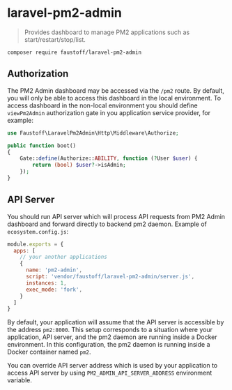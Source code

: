 # laravel-pm2-admin

> Provides dashboard to manage PM2 applications such as start/restart/stop/list.

`composer require faustoff/laravel-pm2-admin`

## Authorization

The PM2 Admin dashboard may be accessed via the `/pm2` route. By default, you will only be able to access this dashboard in the local environment. To access dashboard in the non-local environment you should define `viewPm2Admin` authorization gate in you application service provider, for example:

```php
use Faustoff\LaravelPm2Admin\Http\Middleware\Authorize;

public function boot()
{
    Gate::define(Authorize::ABILITY, function (?User $user) {
        return (bool) $user?->isAdmin;
    });
}
```

## API Server

You should run API server which will process API requests from PM2 Admin dashboard and forward directly to backend pm2 daemon. Example of `ecosystem.config.js`:

```js
module.exports = {
  apps: [
    // your another applications
    {
      name: 'pm2-admin',
      script: 'vendor/faustoff/laravel-pm2-admin/server.js',
      instances: 1,
      exec_mode: 'fork',
    }
  ]
}
```

By default, your application will assume that the API server is accessible by the address `pm2:8000`. This setup corresponds to a situation where your application, API server, and the pm2 daemon are running inside a Docker environment. In this configuration, the pm2 daemon is running inside a Docker container named `pm2`.

You can override API server address which is used by your application to access API server by using `PM2_ADMIN_API_SERVER_ADDRESS` environment variable.